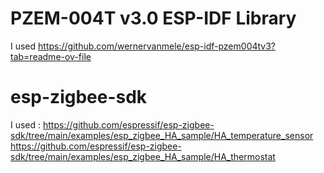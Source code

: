 # PZEM-004T v3.0 ESP-IDF Library  
I used https://github.com/wernervanmele/esp-idf-pzem004tv3?tab=readme-ov-file

# esp-zigbee-sdk
I used : 
  https://github.com/espressif/esp-zigbee-sdk/tree/main/examples/esp_zigbee_HA_sample/HA_temperature_sensor
  https://github.com/espressif/esp-zigbee-sdk/tree/main/examples/esp_zigbee_HA_sample/HA_thermostat


